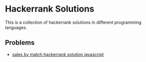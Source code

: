 # Hackerrank Solutions

This is a collection of hackerrank solutions in different programming languages.

## Problems

* [sales by match hackerrank solution javascript](https://github.com/mirimadahmed/hackerrank-solutions/blob/master/warmup-challenges/sales-by-match/solution.js)
